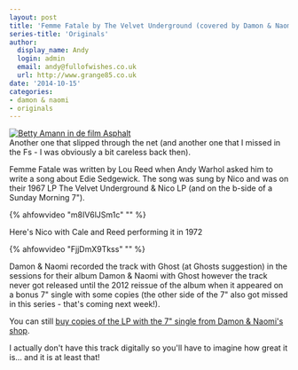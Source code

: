 ```yaml
---
layout: post
title: 'Femme Fatale by The Velvet Underground (covered by Damon & Naomi)'
series-title: 'Originals'
author:
  display_name: Andy
  login: admin
  email: andy@fullofwishes.co.uk
  url: http://www.grange85.co.uk
date: '2014-10-15'
categories:
- damon & naomi
- originals
---
```

<p><a href="https://www.flickr.com/photos/nationaalarchief/3199096562" title="Betty Amann in de film Asphalt by Nationaal Archief, on Flickr"><img class="aligncenter" src="https://media.fullofwishes.co.uk/flickr-downloads/3199096562_178c243be8_z.jpg?zz=1" alt="Betty Amann in de film Asphalt"></a><br />
Another one that slipped through the net (and another one that I missed in the Fs - I was obviously a bit careless back then).</p>
<p>Femme Fatale was written by Lou Reed when Andy Warhol asked him to write a song about Edie Sedgewick. The song was sung by Nico and was on their 1967 LP The Velvet Underground & Nico LP (and on the b-side of a Sunday Morning 7").<br />

{% ahfowvideo "m8IV6lJSm1c" "" %}

<p>Here's Nico with Cale and Reed performing it in 1972<br />

{% ahfowvideo "FjjDmX9Tkss" "" %}

<p>Damon & Naomi recorded the track with Ghost (at Ghosts suggestion) in the sessions for their album Damon & Naomi with Ghost however the track never got released until the 2012 reissue of the album when it appeared on a bonus 7" single with some copies (the other side of the 7" also got missed in this series - that's coming next week!).</p>
<p>You can still <a href="http://damonandnaomi.com/shop/dn-with-ghost-lp/">buy copies of the LP with the 7" single from Damon & Naomi's shop</a>.</p>
<p>I actually don't have this track digitally so you'll have to imagine how great it is... and it is at least that!</p>
